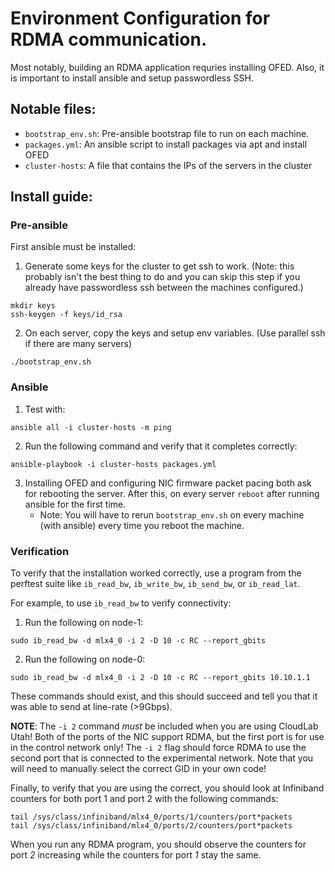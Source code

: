 # Environment Configuration for RDMA communication.

Most notably, building an RDMA application requries installing OFED.  Also, it
is important to install ansible and setup passwordless SSH.


## Notable files:

- `bootstrap_env.sh`: Pre-ansible bootstrap file to run on each machine.
- `packages.yml`: An ansible script to install packages via apt and install OFED
- `cluster-hosts`: A file that contains the IPs of the servers in the cluster

## Install guide:

### Pre-ansible

First ansible must be installed:

1. Generate some keys for the cluster to get ssh to work. (Note: this probably
isn't the best thing to do and you can skip this step if you already have
passwordless ssh between the machines configured.)
```
mkdir keys
ssh-keygen -f keys/id_rsa
```

2.  On each server, copy the keys and setup env variables. (Use parallel ssh if
there are many servers)
```
./bootstrap_env.sh
```

### Ansible

1.  Test with:
```
ansible all -i cluster-hosts -m ping
```

2. Run the following command and verify that it completes correctly:
```
ansible-playbook -i cluster-hosts packages.yml
```

3.  Installing OFED and configuring NIC firmware packet pacing both ask for
rebooting the server.  After this, on every server `reboot` after running
ansible for the first time.
    - Note: You will have to rerun `bootstrap_env.sh` on every machine (with
      ansible) every time you reboot the machine.

### Verification

To verify that the installation worked correctly, use a program from the perftest suite like `ib_read_bw`, `ib_write_bw`, `ib_send_bw`, or `ib_read_lat`.

For example, to use `ib_read_bw` to verify connectivity:

1. Run the following on node-1:
```
sudo ib_read_bw -d mlx4_0 -i 2 -D 10 -c RC --report_gbits
```

2. Run the following on node-0:
```
sudo ib_read_bw -d mlx4_0 -i 2 -D 10 -c RC --report_gbits 10.10.1.1
```

These commands should exist, and this should succeed and tell you that
it was able to send at line-rate (>9Gbps).

**NOTE**: The `-i 2` command *must* be included when you are using CloudLab
Utah!  Both of the ports of the NIC support RDMA, but the first port is for use
in the control network only!  The `-i 2` flag should force RDMA to use the
second port that is connected to the experimental network.  Note that you will
need to manually select the correct GID in your own code!

Finally, to verify that you are using the correct, you should look at
Infiniband counters for both port 1 and port 2 with the following
commands:
```
tail /sys/class/infiniband/mlx4_0/ports/1/counters/port*packets
tail /sys/class/infiniband/mlx4_0/ports/2/counters/port*packets
```
When you run any RDMA program, you should observe the counters for port *2*
increasing while the counters for port *1* stay the same.

